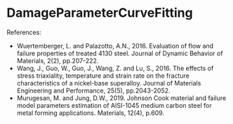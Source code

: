# DamageParameterCurveFitting
References:

* Wuertemberger, L. and Palazotto, A.N., 2016. Evaluation of flow and failure properties of treated 4130 steel. Journal of Dynamic Behavior of Materials, 2(2), pp.207-222.
* Wang, J., Guo, W., Guo, J., Wang, Z. and Lu, S., 2016. The effects of stress triaxiality, temperature and strain rate on the fracture characteristics of a nickel-base superalloy. Journal of Materials Engineering and Performance, 25(5), pp.2043-2052.
* Murugesan, M. and Jung, D.W., 2019. Johnson Cook material and failure model parameters estimation of AISI-1045 medium carbon steel for metal forming applications. Materials, 12(4), p.609.
